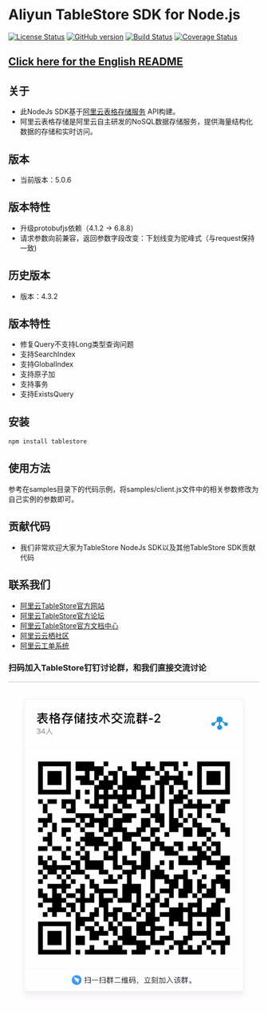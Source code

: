 # Aliyun TableStore SDK for Node.js

[![License Status](https://img.shields.io/badge/license-apache2-brightgreen.svg)](https://travis-ci.org/aliyun/aliyun-tablestore-nodejs-sdk)
[![GitHub version](https://badge.fury.io/gh/aliyun%2Faliyun-tablestore-nodejs-sdk.svg)](https://badge.fury.io/gh/aliyun%2Faliyun-tablestore-nodejs-sdk)
[![Build Status](https://travis-ci.org/aliyun/aliyun-tablestore-nodejs-sdk.svg?branch=master)](https://travis-ci.org/aliyun/aliyun-tablestore-nodejs-sdk)
[![Coverage Status](https://coveralls.io/repos/github/aliyun/aliyun-tablestore-nodejs-sdk/badge.svg?branch=master)](https://coveralls.io/github/aliyun/aliyun-tablestore-nodejs-sdk?branch=master)

## [Click here for the English README](README-EN.md)

## 关于
 - 此NodeJs SDK基于[阿里云表格存储服务](http://www.aliyun.com/product/ots/) API构建。
 - 阿里云表格存储是阿里云自主研发的NoSQL数据存储服务，提供海量结构化数据的存储和实时访问。

## 版本
 - 当前版本：5.0.6

## 版本特性
 - 升级protobufjs依赖（4.1.2 -> 6.8.8）
 - 请求参数向前兼容，返回参数字段改变：下划线变为驼峰式（与request保持一致)

## 历史版本
 - 版本：4.3.2
## 版本特性
 - 修复Query不支持Long类型查询问题
 - 支持SearchIndex
 - 支持GlobalIndex
 - 支持原子加
 - 支持事务
 - 支持ExistsQuery

## 安装

```sh
npm install tablestore
```

## 使用方法
参考在samples目录下的代码示例，将samples/client.js文件中的相关参数修改为自己实例的参数即可。

## 贡献代码
 - 我们非常欢迎大家为TableStore NodeJs SDK以及其他TableStore SDK贡献代码

## 联系我们
- [阿里云TableStore官方网站](http://www.aliyun.com/product/ots)
- [阿里云TableStore官方论坛](http://bbs.aliyun.com)
- [阿里云TableStore官方文档中心](https://help.aliyun.com/product/8315004_ots.html)
- [阿里云云栖社区](http://yq.aliyun.com)
- [阿里云工单系统](https://workorder.console.aliyun.com/#/ticket/createIndex)

### 扫码加入TableStore钉钉讨论群，和我们直接交流讨论
![Image text](img/QRCode.JPG)
